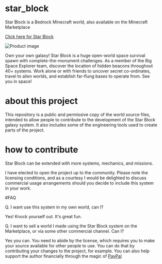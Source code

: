 # star_block
Star Block is a Bedrock Minecraft world, also available on the Minecraft Marketplace

[Click here for Star Block](https://www.minecraft.net/en-us/marketplace/pdp?id=8ad6eafc-a04e-49e6-8a0d-b60f7e93e6e2)

![Product image](https://xforgeassets001.xboxlive.com/pf-title-b63a0803d3653643-20ca2/99db4a21-c7f5-450c-ac24-9f8cc1b1ece8/TWF_StarBlock_Thumbnail.jpg)

Own your own galaxy! Star Block is a huge open-world space survival spawn with complete-the-monument challenges. As a member of the Big Space Explorer team, discover the location of hidden beacons throughout 40+ systems. Work alone or with friends to uncover secret co-ordinates, travel to alien worlds, and establish far-flung bases to operate from. See you in space!

# about this project

This repository is a public and permissive copy of the world source files, intended to allow people to contribute to the development of the Star Block galaxy system. It also includes some of the engineering tools used to create parts of the project.

# how to contribute

 Star Block  can be extended with more systems, mechanics, and missions.

I have elected to open the project up to the community. Please note the licensing conditions, and as a courtesy I would be delighted to discuss commercial usage arrangements should you decide to include this system in your work.

#FAQ

Q. I want use this system in my own world, can I?

Yes! Knock yourself out. It's great fun.


Q. I want to sell a world I made using the Star Block system on the Marketplace, or via some other commercial channel. Can I?

Yes you can. You need to abide by the license, which requires you to make your source available for other people to use. You can do that by contributing your changes to the project, for example. You can also help support the author financially through the magic of [PayPal](http://PayPal.me/abrightmoore)
